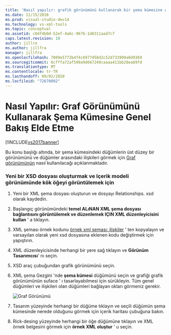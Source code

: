 ```yaml
---
title: 'Nasıl yapılır: grafik görünümünü kullanarak bir şema kümesine genel bakış alma | Microsoft Docs'
ms.date: 11/15/2016
ms.prod: visual-studio-dev14
ms.technology: vs-xml-tools
ms.topic: conceptual
ms.assetid: c0df4b0d-52ef-4a6c-9676-1d8311aad7c7
caps.latest.revision: 10
author: jillre
ms.author: jillfra
manager: jillfra
ms.openlocfilehash: 7009e5772b4f4c6977d58d2c52d733999a0d9369
ms.sourcegitcommit: 6cfffa72af599a9d667249caaaa411bb28ea69fd
ms.translationtype: MT
ms.contentlocale: tr-TR
ms.lasthandoff: 09/02/2020
ms.locfileid: "72670892"
---
```

# <a name="how-to-get-an-overview-of-a-schema-set-using-the-graph-view"></a>Nasıl Yapılır: Graf Görünümünü Kullanarak Şema Kümesine Genel Bakış Elde Etme
[!INCLUDE[vs2017banner](../includes/vs2017banner.md)]

Bu konu başlığı altında, bir şema kümesindeki düğümlerin üst düzey bir görünümünü ve düğümler arasındaki ilişkileri görmek için [Graf görünümünün](../xml-tools/graph-view.md) nasıl kullanılacağı açıklanmaktadır.

### <a name="to-create-a-new-xsd-file-and-display-the-root-element-in-the-content-model-view"></a>Yeni bir XSD dosyası oluşturmak ve Içerik modeli görünümünde kök öğeyi görüntülemek için

1. Yeni bir XML şema dosyası oluşturun ve dosyayı Relationships. xsd olarak kaydedin.

2. Başlangıç görünümündeki **temel ALıNAN XML şema dosyası bağlantısını görüntülemek ve düzenlemek IÇIN XML düzenleyicisini kullan** ' a tıklayın.

3. XML şeması örnek kodunu [örnek xml şeması: ilişkiler](../xml-tools/sample-xsd-file-relationships.md) ' ten kopyalayın ve varsayılan olarak yeni xsd dosyasına eklenen kodu değiştirmek için yapıştırın.

4. XML düzenleyicisinde herhangi bir yere sağ tıklayın ve **Görünüm Tasarımcısı**' nı seçin.

5. XSD araç çubuğundan grafik görünümünü seçin.

6. XML şema Gezgini 'nde **şema kümesi** düğümünü seçin ve grafiği grafik görünümünün suface ' ı tasarlayabilmesi için sürükleyin. Tüm genel düğümleri ve ilişkileri olan düğümleri bağlayan okları görmeniz gerekir.

     ![Graf Görünümü](../xml-tools/media/relationshipingraphview.gif "Relationshipıngraphview")

7. Tasarım yüzeyinde herhangi bir düğüme tıklayın ve seçili düğümün şema kümesinde nerede olduğunu görmek için içerik haritası çubuğuna bakın.

8. Rick-desing yüzeyinde herhangi bir öğe düğümüne tıklayın ve XML örnek belgesini görmek için **örnek XML oluştur** ' u seçin.
